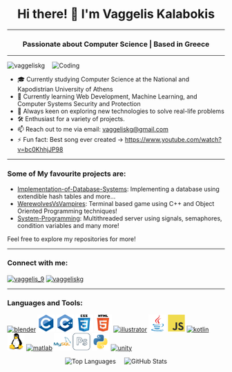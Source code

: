<h1 align="center">Hi there! 👋 I'm Vaggelis Kalabokis</h1>
<hr>
<h3 align="center">Passionate about Computer Science | Based in Greece</h3>
<hr>

<img align="right" alt="Coding" width="400" src="https://camo.githubusercontent.com/0eda36005abd9bf7e72584afc2f6ef1e808a357cb65a07fc2fe5036ba5268df7/68747470733a2f2f692e70696e696d672e636f6d2f6f726967696e616c732f65382f66342f35332f65386634353334363961336563393765636433353464663436356437333931332e676966">

<p align="left">
  <img src="https://komarev.com/ghpvc/?username=vaggeliskg&label=Profile%20views&color=0e75b6&style=flat" alt="vaggeliskg" />
</p>

- 🎓 Currently studying Computer Science at the National and Kapodistrian University of Athens
- 🌱 Currently learning Web Development, Machine Learning, and Computer Systems Security and Protection
- 💬 Always keen on exploring new technologies to solve real-life problems
- 🛠️ Enthusiast for a variety of projects.
- 📫 Reach out to me via email: vaggeliskg@gmail.com
- ⚡ Fun fact: Best song ever created -> https://www.youtube.com/watch?v=bc0KhhjJP98

<hr>

<h3 align="left">Some of My favourite projects are:</h3>


- [Implementation-of-Database-Systems](https://github.com/vaggeliskg/Implementation-of-Database-Systems-Project2): Implementing a database using extendible hash tables and more...
- [WerewolvesVsVampires](https://github.com/vaggeliskg/Werewolves-VS-Vampires): Terminal based game using C++ and Object Oriented Programming techniques!
- [System-Programming](https://github.com/vaggeliskg/Multithreaded-Server): Multithreaded server using signals, semaphores, condition variables and many more!

Feel free to explore my repositories for more!

<hr>
<h3 align="left">Connect with me:</h3>

<p align="left">
  <a href="https://instagram.com/vaggelis_9" target="blank"><img align="center" src="https://raw.githubusercontent.com/rahuldkjain/github-profile-readme-generator/master/src/images/icons/Social/instagram.svg" alt="vaggelis_9" height="30" width="40" /></a>
  <a href="https://www.leetcode.com/vaggeliskg" target="blank"><img align="center" src="https://raw.githubusercontent.com/rahuldkjain/github-profile-readme-generator/master/src/images/icons/Social/leet-code.svg" alt="vaggeliskg" height="30" width="40" /></a>
</p>
<hr>
<h3 align="left">Languages and Tools:</h3>

<p align="left">
  <a href="https://www.blender.org/" target="_blank" rel="noreferrer"><img src="https://download.blender.org/branding/community/blender_community_badge_white.svg" alt="blender" width="40" height="40"/></a>
  <a href="https://www.cprogramming.com/" target="_blank" rel="noreferrer"><img src="https://raw.githubusercontent.com/devicons/devicon/master/icons/c/c-original.svg" alt="c" width="40" height="40"/></a>
  <a href="https://www.w3schools.com/cpp/" target="_blank" rel="noreferrer"><img src="https://raw.githubusercontent.com/devicons/devicon/master/icons/cplusplus/cplusplus-original.svg" alt="cplusplus" width="40" height="40"/></a>
  <a href="https://www.w3schools.com/css/" target="_blank" rel="noreferrer"><img src="https://raw.githubusercontent.com/devicons/devicon/master/icons/css3/css3-original-wordmark.svg" alt="css3" width="40" height="40"/></a>
  <a href="https://www.w3.org/html/" target="_blank" rel="noreferrer"><img src="https://raw.githubusercontent.com/devicons/devicon/master/icons/html5/html5-original-wordmark.svg" alt="html5" width="40" height="40"/></a>
  <a href="https://www.adobe.com/in/products/illustrator.html" target="_blank" rel="noreferrer"><img src="https://www.vectorlogo.zone/logos/adobe_illustrator/adobe_illustrator-icon.svg" alt="illustrator" width="40" height="40"/></a>
  <a href="https://www.java.com" target="_blank" rel="noreferrer"><img src="https://raw.githubusercontent.com/devicons/devicon/master/icons/java/java-original.svg" alt="java" width="40" height="40"/></a>
  <a href="https://developer.mozilla.org/en-US/docs/Web/JavaScript" target="_blank" rel="noreferrer"><img src="https://raw.githubusercontent.com/devicons/devicon/master/icons/javascript/javascript-original.svg" alt="javascript" width="40" height="40"/></a>
  <a href="https://kotlinlang.org" target="_blank" rel="noreferrer"><img src="https://www.vectorlogo.zone/logos/kotlinlang/kotlinlang-icon.svg" alt="kotlin" width="40" height="40"/></a>
  <a href="https://www.linux.org/" target="_blank" rel="noreferrer"><img src="https://raw.githubusercontent.com/devicons/devicon/master/icons/linux/linux-original.svg" alt="linux" width="40" height="40"/></a>
  <a href="https://www.mathworks.com/" target="_blank" rel="noreferrer"><img src="https://upload.wikimedia.org/wikipedia/commons/2/21/Matlab_Logo.png" alt="matlab" width="40" height="40"/></a>
  <a href="https://www.mysql.com/" target="_blank" rel="noreferrer"><img src="https://raw.githubusercontent.com/devicons/devicon/master/icons/mysql/mysql-original-wordmark.svg" alt="mysql" width="40" height="40"/></a>
  <a href="https://www.photoshop.com/en" target="_blank" rel="noreferrer"><img src="https://raw.githubusercontent.com/devicons/devicon/master/icons/photoshop/photoshop-line.svg" alt="photoshop" width="40" height="40"/></a>
  <a href="https://www.python.org" target="_blank" rel="noreferrer"><img src="https://raw.githubusercontent.com/devicons/devicon/master/icons/python/python-original.svg" alt="python" width="40" height="40"/></a>
  <a href="https://unity.com/" target="_blank" rel="noreferrer"><img src="https://www.vectorlogo.zone/logos/unity3d/unity3d-icon.svg" alt="unity" width="40" height="40"/></a>
</p>

<p align="center">
  <img src="https://github-readme-stats.vercel.app/api/top-langs/?username=vaggeliskg&layout=compact&theme=radical&langs_count=6" alt="Top Languages" width="400" height="200" />
  &nbsp;&nbsp;&nbsp;
  <img src="https://github-readme-stats.vercel.app/api?username=vaggeliskg&show_icons=true&theme=radical&count_private=true" alt="GitHub Stats" width="400" height="200" />
</p>

